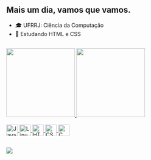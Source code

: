 ## Mais um dia, vamos que vamos.

- 🎓 UFRRJ: Ciência da Computação 
- 🤖 Estudando HTML e CSS

##
  <div>
    <a href="https://github.com/Andreza1se">
    <img height="180em" src="https://github-readme-stats.vercel.app/api?username=Andreza1se&show_icons=true&theme=buefy&include_all_commits=true&count_private=true"/>
    <img height="180em" src="https://github-readme-stats.vercel.app/api/top-langs/?username=Andreza1se&layout=compact&langs_count=16&theme=buefy"/>      
  </div>
<div style="display: inline_block"><br>
   <img align="center" alt="Java" height="30" width"40" src="https://cdn.jsdelivr.net/gh/devicons/devicon/icons/java/java-original.svg" />
    <img align="center" alt="Linux" height="30" width"40" src="https://cdn.jsdelivr.net/gh/devicons/devicon/icons/linux/linux-original.svg" />
     <img align="center" alt="HTML" height="30" width"40" src="https://cdn.jsdelivr.net/gh/devicons/devicon/icons/html5/html5-original-wordmark.svg" />
     <img align="center" alt="CSS" height="30" width"40" src="https://cdn.jsdelivr.net/gh/devicons/devicon/icons/css3/css3-original-wordmark.svg" />
    <img align="center" alt="C" height="30" width"40" src="https://cdn.jsdelivr.net/gh/devicons/devicon/icons/c/c-original.svg" />                         
  </div> 
  
  ##
<div>
  <a href="https://www.instagram.com/andreza_se/" target="_blank"><img src="https://img.shields.io/badge/Instagram-E4405F?style=for-the-badge&logo=instagram&logoColor=white" target="_blank"></a>
</div>

##

